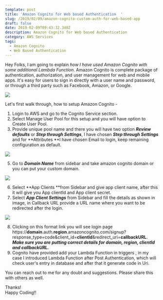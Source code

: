 ```yaml
---
template: post
title: 'Amazon Cognito for Web based Authentication  '
slug: /2019/02/09/amazon-cognito-custom-auth-for-web-based-app
draft: false
date: 2019-02-09T09:43:32.340Z
description: Amazon Cognito for Web based Authentication
category: AWS Services
tags:
  - Amazon Cognito
  - Web Based Authentication
---
```

Hey Folks, I am going to explain _how I have used Amazon Cognito  with some additional Lambda Function_. Amazon Cognito is complete package of authentication, authorization, and user management for web and mobile apps. It's easy for users to sign in directly with a user name and password, or through a third party such as Facebook, Amazon, or Google.

![](/media/screen-shot-2019-02-09-at-3.56.13-pm.png)

Let's first walk through, how to setup Amazon Cognito - 

1. Login to AWS and go to the Cognito Service section.
2. Select Manage User Pool for this setup and you will have option to Create User Pool.
3. Provide unique pool name and there you will have two option **_Review defaults_** or **_Step through Settings_**, I have chosen **_Step through Settings_** and for **Attributes **I have chosen Email to login, keep remaining configuration as default.

![](/media/screen-shot-2019-02-09-at-4.29.34-pm.png)

5. Go to _**Domain Name**_ from sidebar and take amazon cognito domain or you can put your custom domain.

![](/media/screen-shot-2019-02-09-at-4.10.42-pm.png)

6. Select **App Clients **from Sidebar and give app client name, after this it will give you App clientId and App client secret.
7. Select _**App Client Settings**_ from Sidebar and fill the details as shown in image, in Callback URL provide a URL name where you want to be redirected after the login. 

![](/media/screen-shot-2019-02-09-at-4.17.32-pm.png)

8. Clicking on this format link you will see login page https://**domain**.auth.**region**.amazoncognito.com/signup?response_type=code&client_id=**clientId**&redirect_uri=**callbackURL**. _\
   **Make sure you are putting correct details for domain, region, clientId and callbackURL.**_
9. Cognito have provided add your Lambda Function in triggers , in my case I introduced Lambda Function after Post Authentication, which will check user's entry in database and after that it generate code in Uri.

You can reach out to me for any doubt and suggestions. Please share this with others as well.



Thanks!\
Happy Coding!!
